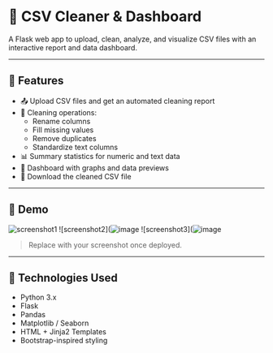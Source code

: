 # 🧹 CSV Cleaner & Dashboard

A Flask web app to upload, clean, analyze, and visualize CSV files with an interactive report and data dashboard.

---

## 🚀 Features

- 📤 Upload CSV files and get an automated cleaning report
- 🧼 Cleaning operations:
  - Rename columns
  - Fill missing values
  - Remove duplicates
  - Standardize text columns
- 📊 Summary statistics for numeric and text data
- 📸 Dashboard with graphs and data previews
- 📁 Download the cleaned CSV file

---

## 📸 Demo

![screenshot1](![image](https://github.com/user-attachments/assets/9a3e82f6-4305-43d0-beb4-11fdfcc08ee0))
![screenshot2](![image](![image](https://github.com/user-attachments/assets/8a90c1ee-e616-45ff-accb-c16c3ffca7b1))
![screenshot3](![image](![image](https://github.com/user-attachments/assets/38b1c5d3-cf8a-43cb-9552-662b50c36fdd))

> Replace with your screenshot once deployed.

---

## 🧰 Technologies Used

- Python 3.x
- Flask
- Pandas
- Matplotlib / Seaborn
- HTML + Jinja2 Templates
- Bootstrap-inspired styling
